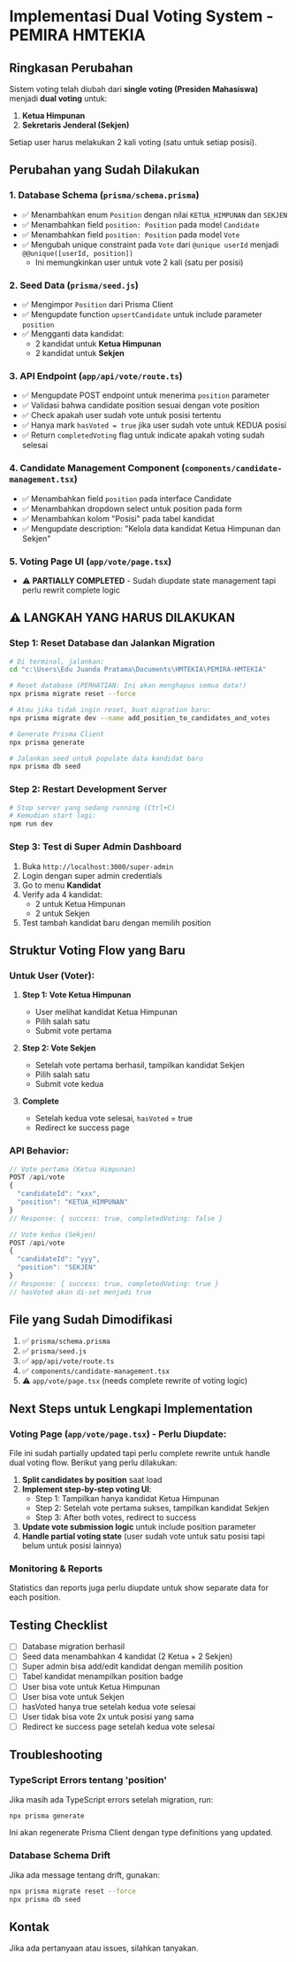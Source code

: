 # Implementasi Dual Voting System - PEMIRA HMTEKIA

## Ringkasan Perubahan

Sistem voting telah diubah dari **single voting (Presiden Mahasiswa)** menjadi **dual voting** untuk:
1. **Ketua Himpunan**
2. **Sekretaris Jenderal (Sekjen)**

Setiap user harus melakukan 2 kali voting (satu untuk setiap posisi).

## Perubahan yang Sudah Dilakukan

### 1. **Database Schema (`prisma/schema.prisma`)**
- ✅ Menambahkan enum `Position` dengan nilai `KETUA_HIMPUNAN` dan `SEKJEN`
- ✅ Menambahkan field `position: Position` pada model `Candidate`
- ✅ Menambahkan field `position: Position` pada model `Vote`
- ✅ Mengubah unique constraint pada `Vote` dari `@unique userId` menjadi `@@unique([userId, position])`
  - Ini memungkinkan user untuk vote 2 kali (satu per posisi)

### 2. **Seed Data (`prisma/seed.js`)**
- ✅ Mengimpor `Position` dari Prisma Client
- ✅ Mengupdate function `upsertCandidate` untuk include parameter `position`
- ✅ Mengganti data kandidat:
  - 2 kandidat untuk **Ketua Himpunan**
  - 2 kandidat untuk **Sekjen**

### 3. **API Endpoint (`app/api/vote/route.ts`)**
- ✅ Mengupdate POST endpoint untuk menerima `position` parameter
- ✅ Validasi bahwa candidate position sesuai dengan vote position
- ✅ Check apakah user sudah vote untuk posisi tertentu
- ✅ Hanya mark `hasVoted = true` jika user sudah vote untuk KEDUA posisi
- ✅ Return `completedVoting` flag untuk indicate apakah voting sudah selesai

### 4. **Candidate Management Component (`components/candidate-management.tsx`)**
- ✅ Menambahkan field `position` pada interface Candidate
- ✅ Menambahkan dropdown select untuk position pada form
- ✅ Menambahkan kolom "Posisi" pada tabel kandidat
- ✅ Mengupdate description: "Kelola data kandidat Ketua Himpunan dan Sekjen"

### 5. **Voting Page UI (`app/vote/page.tsx`)**
- ⚠️ **PARTIALLY COMPLETED** - Sudah diupdate state management tapi perlu rewrit complete logic

## ⚠️ LANGKAH YANG HARUS DILAKUKAN

### Step 1: Reset Database dan Jalankan Migration

```bash
# Di terminal, jalankan:
cd "c:\Users\Edu Juanda Pratama\Documents\HMTEKIA\PEMIRA-HMTEKIA"

# Reset database (PERHATIAN: Ini akan menghapus semua data!)
npx prisma migrate reset --force

# Atau jika tidak ingin reset, buat migration baru:
npx prisma migrate dev --name add_position_to_candidates_and_votes

# Generate Prisma Client
npx prisma generate

# Jalankan seed untuk populate data kandidat baru
npx prisma db seed
```

### Step 2: Restart Development Server

```bash
# Stop server yang sedang running (Ctrl+C)
# Kemudian start lagi:
npm run dev
```

### Step 3: Test di Super Admin Dashboard

1. Buka `http://localhost:3000/super-admin`
2. Login dengan super admin credentials
3. Go to menu **Kandidat**
4. Verify ada 4 kandidat:
   - 2 untuk Ketua Himpunan
   - 2 untuk Sekjen
5. Test tambah kandidat baru dengan memilih position

## Struktur Voting Flow yang Baru

### Untuk User (Voter):

1. **Step 1: Vote Ketua Himpunan**
   - User melihat kandidat Ketua Himpunan
   - Pilih salah satu
   - Submit vote pertama
   
2. **Step 2: Vote Sekjen**
   - Setelah vote pertama berhasil, tampilkan kandidat Sekjen
   - Pilih salah satu
   - Submit vote kedua
   
3. **Complete**
   - Setelah kedua vote selesai, `hasVoted` = true
   - Redirect ke success page

### API Behavior:

```javascript
// Vote pertama (Ketua Himpunan)
POST /api/vote
{
  "candidateId": "xxx",
  "position": "KETUA_HIMPUNAN"
}
// Response: { success: true, completedVoting: false }

// Vote kedua (Sekjen)
POST /api/vote
{
  "candidateId": "yyy",
  "position": "SEKJEN"
}
// Response: { success: true, completedVoting: true }
// hasVoted akan di-set menjadi true
```

## File yang Sudah Dimodifikasi

1. ✅ `prisma/schema.prisma`
2. ✅ `prisma/seed.js`
3. ✅ `app/api/vote/route.ts`
4. ✅ `components/candidate-management.tsx`
5. ⚠️ `app/vote/page.tsx` (needs complete rewrite of voting logic)

## Next Steps untuk Lengkapi Implementation

### Voting Page (`app/vote/page.tsx`) - Perlu Diupdate:

File ini sudah partially updated tapi perlu complete rewrite untuk handle dual voting flow. Berikut yang perlu dilakukan:

1. **Split candidates by position** saat load
2. **Implement step-by-step voting UI**:
   - Step 1: Tampilkan hanya kandidat Ketua Himpunan
   - Step 2: Setelah vote pertama sukses, tampilkan kandidat Sekjen
   - Step 3: After both votes, redirect to success
3. **Update vote submission logic** untuk include position parameter
4. **Handle partial voting state** (user sudah vote untuk satu posisi tapi belum untuk posisi lainnya)

### Monitoring & Reports

Statistics dan reports juga perlu diupdate untuk show separate data for each position.

## Testing Checklist

- [ ] Database migration berhasil
- [ ] Seed data menambahkan 4 kandidat (2 Ketua + 2 Sekjen)
- [ ] Super admin bisa add/edit kandidat dengan memilih position
- [ ] Tabel kandidat menampilkan position badge
- [ ] User bisa vote untuk Ketua Himpunan
- [ ] User bisa vote untuk Sekjen
- [ ] hasVoted hanya true setelah kedua vote selesai
- [ ] User tidak bisa vote 2x untuk posisi yang sama
- [ ] Redirect ke success page setelah kedua vote selesai

## Troubleshooting

### TypeScript Errors tentang 'position'
Jika masih ada TypeScript errors setelah migration, run:
```bash
npx prisma generate
```
Ini akan regenerate Prisma Client dengan type definitions yang updated.

### Database Schema Drift
Jika ada message tentang drift, gunakan:
```bash
npx prisma migrate reset --force
npx prisma db seed
```

## Kontak

Jika ada pertanyaan atau issues, silahkan tanyakan.
